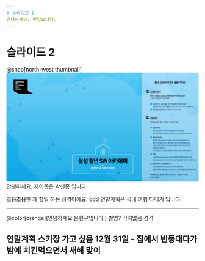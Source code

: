 ```yaml
---
# 슬라이드 1
안녕하세요, 반갑습니다.
---
```

# 슬라이드 2
@snap[north-west thumbnail]
![](assets/sjpark/test.jpg)
안녕하세요, 제이름은 박신종 입니다

조용조용한 제 할일 하는 성격이에요. 
ddd
연말계획은 국내 여행 다니기 입니다!

---

@color[orange](안녕하세요 윤현규입니다.)
별명? 딱히없음
성격 

연말계획 스키장 가고 싶음 
12월 31일 - 집에서 빈둥대다가 밤에 치킨먹으면서 새해 맞이
---
